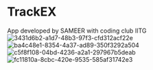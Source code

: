 # TrackEX
App developed by SAMEER with coding club IITG
![3431d6b2-a1d7-48b3-97f3-cfd312acf22e](https://github.com/Sam2990/TrackEX/assets/106882655/f811dfd3-6b95-4006-b41a-b3faa95cbf99)
![ba4c48e1-8354-4a37-ad89-350f3292a504](https://github.com/Sam2990/TrackEX/assets/106882655/f85eaef8-84f5-4265-9136-6e5edcdd54a6)
![c5f8f108-04bd-4236-a2a1-297967b5deab](https://github.com/Sam2990/TrackEX/assets/106882655/ae9b05df-4cd2-4a2a-a0b4-694299caf81b)
![fc11810a-8cbc-420e-9535-585af31742e3](https://github.com/Sam2990/TrackEX/assets/106882655/1efe47ee-50cf-42f6-b0a3-c508af194545)
